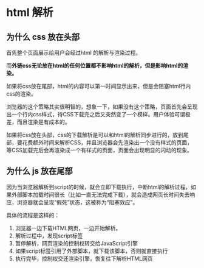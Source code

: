 # html 解析

## 为什么 css 放在头部

首先整个页面展示给用户会经过html 的解析与渲染过程。

而**外链css无论放在html的任何位置都不影响html的解析，但是影响html的渲染。**

如果将css放在尾部，html的内容可以第一时间显示出来，但是会阻塞html行内css的渲染。

浏览器的这个策略其实很明智的，想象一下，如果没有这个策略，页面首先会呈现出一个行内css样式，待CSS下载完之后又突然变了一个模样。用户体验可谓极差，而且渲染是有成本的。

如果将css放在头部，css的下载解析是可以和html的解析同步进行的，放到尾部，要花费额外时间来解析CSS，并且浏览器会先渲染出一个没有样式的页面，等CSS加载完后会再渲染成一个有样式的页面，页面会出现明显的闪动的现象。

## 为什么 js 放在尾部

因为当浏览器解析到script的时候，就会立即下载执行，中断html的解析过程，如果外部脚本加载时间很长（比如一直无法完成下载），就会造成网页长时间失去响应，浏览器就会呈现“假死”状态，这被称为“阻塞效应”。

具体的流程是这样的：

1. 浏览器一边下载HTML网页，一边开始解析。
2. 解析过程中，发现script标签
3. 暂停解析，网页渲染的控制权转交给JavaScript引擎
4. 如果script标签引用了外部脚本，就下载该脚本，否则就直接执行
5. 执行完毕，控制权交还渲染引擎，恢复往下解析HTML网页

[参考]: https://www.cnblogs.com/lvonve/p/11975593.html

